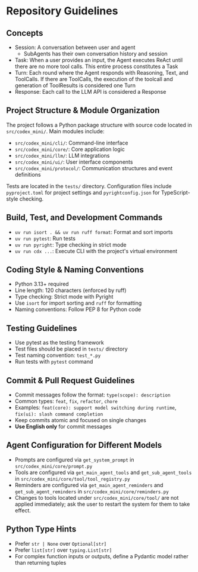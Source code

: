 # Repository Guidelines

## Concepts

- Session: A conversation between user and agent
  - SubAgents has their own conversation history and session
- Task: When a user provides an input, the Agent executes ReAct until there are no more tool calls. This entire process constitutes a Task
- Turn: Each round where the Agent responds with Reasoning, Text, and ToolCalls. If there are ToolCalls, the execution of the toolcall and generation of ToolResults is considered one Turn
- Response: Each call to the LLM API is considered a Response

## Project Structure & Module Organization

The project follows a Python package structure with source code located in `src/codex_mini/`. Main modules include:
- `src/codex_mini/cli/`: Command-line interface
- `src/codex_mini/core/`: Core application logic
- `src/codex_mini/llm/`: LLM integrations
- `src/codex_mini/ui/`: User interface components
- `src/codex_mini/protocol/`: Communication structures and event definitions

Tests are located in the `tests/` directory. Configuration files include `pyproject.toml` for project settings and `pyrightconfig.json` for TypeScript-style checking.

## Build, Test, and Development Commands

- `uv run isort . && uv run ruff format`: Format and sort imports
- `uv run pytest`: Run tests
- `uv run pyright`: Type checking in strict mode
- `uv run cdx ...`: Execute CLI with the project's virtual environment

## Coding Style & Naming Conventions

- Python 3.13+ required
- Line length: 120 characters (enforced by ruff)
- Type checking: Strict mode with Pyright
- Use `isort` for import sorting and `ruff` for formatting
- Naming conventions: Follow PEP 8 for Python code

## Testing Guidelines

- Use pytest as the testing framework
- Test files should be placed in `tests/` directory
- Test naming convention: `test_*.py`
- Run tests with `pytest` command

## Commit & Pull Request Guidelines

- Commit messages follow the format: `type(scope): description`
- Common types: `feat`, `fix`, `refactor`, `chore`
- Examples: `feat(core): support model switching during runtime`, `fix(ui): slash command completion`
- Keep commits atomic and focused on single changes
- **Use English only** for commit messages


## Agent Configuration for Different Models

- Prompts are configured via `get_system_prompt` in `src/codex_mini/core/prompt.py`
- Tools are configured via `get_main_agent_tools` and `get_sub_agent_tools` in `src/codex_mini/core/tool/tool_registry.py`
- Reminders are configured via `get_main_agent_reminders` and `get_sub_agent_reminders` in `src/codex_mini/core/reminders.py`
- Changes to tools located under `src/codex_mini/core/tool/` are not applied immediately; ask the user to restart the system for them to take effect.

## Python Type Hints

- Prefer `str | None` over `Optional[str]`
- Prefer `list[str]` over `typing.List[str]`
- For complex function inputs or outputs, define a Pydantic model rather than returning tuples